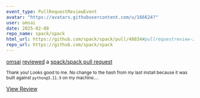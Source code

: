 ```yaml
---
event_type: PullRequestReviewEvent
avatar: "https://avatars.githubusercontent.com/u/166624?"
user: omsai
date: 2025-02-08
repo_name: spack/spack
html_url: https://github.com/spack/spack/pull/48834#pullrequestreview-2603778001
repo_url: https://github.com/spack/spack
---
```


<a href='https://github.com/omsai' target='_blank'>omsai</a> <a href='https://github.com/spack/spack/pull/48834#pullrequestreview-2603778001' target='_blank'>reviewed</a> a <a href='https://github.com/spack/spack/pull/48834' target='_blank'>spack/spack pull request</a>

<small>Thank you! Looks good to me. No change to the hash from my last install because it was built against `python@3.11.9` on my machine....</small>

<a href='https://github.com/spack/spack/pull/48834#pullrequestreview-2603778001' target='_blank'>View Review</a>